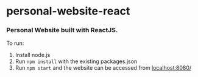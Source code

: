 # personal-website-react

### Personal Website built with ReactJS.

To run:

1. Install node.js
2. Run ```npm install``` with the existing packages.json
3. Run ```npm start``` and the website can be accessed from [localhost:8080/](localhost:8080/)
